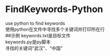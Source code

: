 # FindKeywords-Python
use python to find keywords<br>
使用python在文件中寻找多个关键词并打印所在行<br>
##示例
keywords.txt是目标文件<br>
keywords.py是py脚本<br>
寻找的关键词"武汉"、"中国"<br>



